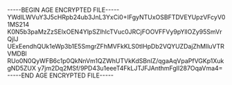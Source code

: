 -----BEGIN AGE ENCRYPTED FILE-----
YWdlLWVuY3J5cHRpb24ub3JnL3YxCi0+IFgyNTUxOSBFTDVEYUpzVFcyV01MS214
K0N5b3paMzZzSElxOEN4YlpSZlhIcTVuc0JRCjFOOVFFVy9pYllOZy95SmVrQjlJ
UExEendhQUk1eWp3b1E5SmgrZFhMVFkKLS0tIHpDb2VQYUZDajZhMlluVTRVMDBl
RUo0N0QyWFB6c1p0QkNnVm1QZWhUTVkKdSBnIZ/qgaAqVpaPfVGKp1XukgND5ZUX
y7jm2Dq2MSf/9PD43u1eeeT4FkLJTJFJAnthmFglI287OqaVma4=
-----END AGE ENCRYPTED FILE-----
